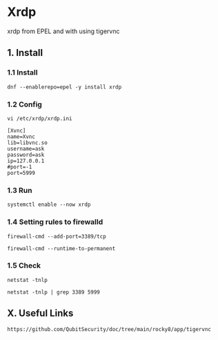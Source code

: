 # Xrdp
xrdp from EPEL and with using tigervnc

## 1. Install

### 1.1 Install

    dnf --enablerepo=epel -y install xrdp
    
### 1.2 Config

    vi /etc/xrdp/xrdp.ini
    
    [Xvnc]
    name=Xvnc
    lib=libvnc.so
    username=ask
    password=ask
    ip=127.0.0.1
    #port=-1
    port=5999

### 1.3 Run

    systemctl enable --now xrdp
    
### 1.4 Setting rules to firewalld

    firewall-cmd --add-port=3389/tcp
    
    firewall-cmd --runtime-to-permanent

### 1.5 Check

    netstat -tnlp
    
    netstat -tnlp | grep 3389 5999

## X. Useful Links

    https://github.com/QubitSecurity/doc/tree/main/rocky8/app/tigervnc
